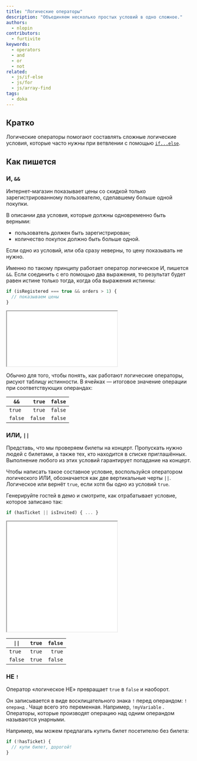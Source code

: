 ```yaml
---
title: "Логические операторы"
description: "Объединяем несколько простых условий в одно сложное."
authors:
  - nlopin
contributors:
  - furtivite
keywords:
  - operators
  - and
  - or
  - not
related:
  - js/if-else
  - js/for
  - js/array-find
tags:
  - doka
---
```


## Кратко

Логические операторы помогают составлять сложные логические условия, которые часто нужны при ветвлении с помощью [`if...else`](/js/if-else/).

## Как пишется

### И, `&&`

Интернет-магазин показывает цены со скидкой только зарегистрированному пользователю, сделавшему больше одной покупки.

В описании два условия, которые должны одновременно быть верными:

- пользователь должен быть зарегистрирован;
- количество покупок должно быть больше одной.

Если одно из условий, или оба сразу неверны, то цену показывать не нужно.

Именно по такому принципу работает оператор логическое И, пишется `&&`. Если соединить с его помощью два выражения, то результат будет равен истине только тогда, когда оба выражения истинны:

```js
if (isRegistered === true && orders > 1) {
  // показываем цены
}
```

<iframe title="Название — Логические операторы — Дока" src="demos/Lopinopulos-wLGJgz/" height="150"></iframe>

Обычно для того, чтобы понять, как работают логические операторы, рисуют таблицу истинности. В ячейках — итоговое значение операции при соответствующих операндах:

<div class="article__table article__table_all-third">

| `&&`    |  `true` | `false` |
|---------|--------:|--------:|
| `true`  |  `true` | `false` |
| `false` | `false` | `false` |

</div>

### ИЛИ, `||`

Представь, что мы проверяем билеты на концерт. Пропускать нужно людей с билетами, а также тех, кто находится в списке приглашённых. Выполнение любого из этих условий гарантирует попадание на концерт.

Чтобы написать такое составное условие, воспользуйся оператором логического ИЛИ, обозначается как две вертикальные черты `||`. Логическое или вернёт `true`, если хотя бы одно из условий `true`.

Генерируйте гостей в демо и смотрите, как отрабатывает условие, которое записано так:

```js
if (hasTicket || isInvited) { ... }
```

<iframe title="Название — Логические операторы — Дока" src="demos/Lopinopulos-VJjboW/" height="300"></iframe>

<div class="article__table article__table_all-third">

| `\|\|`  | `true` | `false` |
| ------- | -----: | ------: |
| `true`  | `true` |  `true` |
| `false` | `true` | `false` |

</div>

### НЕ `!`

Оператор «логическое НЕ» превращает `true` в `false` и наоборот.

Он записывается в виде восклицательного знака `!` перед операндом: `!операнд` . Чаще всего это переменная. Например, `!myVariable` . Операторы, которые производят операцию над одним операндом называются унарными.

Например, мы можем предлагать купить билет посетителю без билета:

```js
if (!hasTicket) {
  // купи билет, дорогой!
}
```
